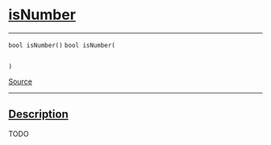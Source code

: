 
<h1 id="is-number">
 <a href="#/api/json/isNumber" class="anchor">
   <span>isNumber</span>
  </a>
</h1>

<div class="signature">

<hr>

  <div class="definition-container">
    <div class="definition">
      <code class="desktop-only"><span class="token keyword">bool</span> isNumber()</code>
      <code class="mobile-only"><span class="token keyword">bool</span> isNumber(
    
)</code>
      <div class="flex-spacing"></div>
      <a href="https://github.com/libocca/occa/blob/3f46f975/include/occa/types/json.hpp#L438" target="_blank">Source</a>
    </div>
    
  </div>

  <hr>
</div>


<h2 id="description">
 <a href="#/api/json/isNumber?id=description" class="anchor">
   <span>Description</span>
  </a>
</h2>

TODO
